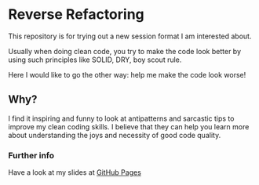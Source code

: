 # Reverse Refactoring

This repository is for trying out a new session format
I am interested about.

Usually when doing clean code, you try to make the code look better
by using such principles like SOLID, DRY, boy scout rule.

Here I would like to go the other way: help me make the code
look worse!

## Why?

I find it inspiring and funny to look at antipatterns and sarcastic
tips to improve my clean coding skills. I believe that they
can help you learn more about understanding the joys and necessity of good code quality.

### Further info

Have a look at my slides at [GitHub Pages]()